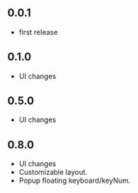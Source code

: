 ## 0.0.1

* first release

## 0.1.0

* UI changes

## 0.5.0

* UI changes

## 0.8.0

* UI changes
* Customizable layout.
* Popup floating keyboard/keyNum.
